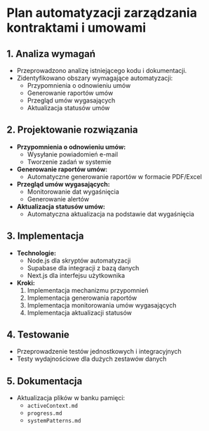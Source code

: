 # Plan automatyzacji zarządzania kontraktami i umowami

## 1. Analiza wymagań
- Przeprowadzono analizę istniejącego kodu i dokumentacji.
- Zidentyfikowano obszary wymagające automatyzacji:
  - Przypomnienia o odnowieniu umów
  - Generowanie raportów umów
  - Przegląd umów wygasających
  - Aktualizacja statusów umów

## 2. Projektowanie rozwiązania
- **Przypomnienia o odnowieniu umów:**
  - Wysyłanie powiadomień e-mail
  - Tworzenie zadań w systemie
- **Generowanie raportów umów:**
  - Automatyczne generowanie raportów w formacie PDF/Excel
- **Przegląd umów wygasających:**
  - Monitorowanie dat wygaśnięcia
  - Generowanie alertów
- **Aktualizacja statusów umów:**
  - Automatyczna aktualizacja na podstawie dat wygaśnięcia

## 3. Implementacja
- **Technologie:**
  - Node.js dla skryptów automatyzacji
  - Supabase dla integracji z bazą danych
  - Next.js dla interfejsu użytkownika
- **Kroki:**
  1. Implementacja mechanizmu przypomnień
  2. Implementacja generowania raportów
  3. Implementacja monitorowania umów wygasających
  4. Implementacja aktualizacji statusów

## 4. Testowanie
- Przeprowadzenie testów jednostkowych i integracyjnych
- Testy wydajnościowe dla dużych zestawów danych

## 5. Dokumentacja
- Aktualizacja plików w banku pamięci:
  - `activeContext.md`
  - `progress.md`
  - `systemPatterns.md`